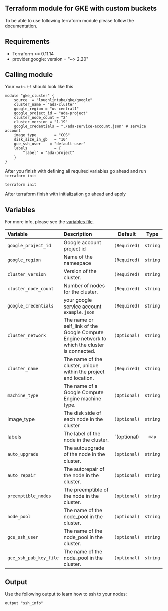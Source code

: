## Terraform module for GKE with custom buckets

To be able to use following terraform module please follow the documentation. 


## Requirements

* Terraform >= 0.11.14
* provider.google: version = "~> 2.20"



## Calling module
Your `main.tf` should look like this
```
module "gke_cluster" {
    source  = "loughlintuba/gke/google"
    cluster_name = "ada-cluster"
    google_region = "us-central1"
    google_project_id = "ada-project"
    cluster_node_count = "2"
    cluster_version = "1.19"
    google_credentials = "./ada-service-account.json" # service account 
    image_type        = "COS"
    disk_size_in_gb   = "10"
    gce_ssh_user    = "default-user"
    labels            = {
        "label" = "ada-project"
    }
}
```

After you finish with defining all required variables go ahead and run `terraform init`

```
terraform init
```

After terraform finish with initialization go ahead and apply 

## Variables

For more info, please see the [variables file](?tab=inputs).

| Variable               | Description                         | Default                                               | Type |
| :--------------------- | :---------------------------------- | :---------------------------------------------------: | :--------------------: |
| `google_project_id` | Google account project id | `(Required)` | `string` |
| `google_region` | Name of the namespace | `(Required)` | `string` |
| `cluster_version` | Version of the cluster. | `(Required)` | `string` |
| `cluster_node_count` | Number of nodes for the cluster. | `(Required)` | `string` |
| `google_credentials` | your google service account `example.json`| `(Required)` | `string` |
| `cluster_network` |The name or self_link of the Google Compute Engine network to which the cluster is connected. | `(Optional)` | `string` |
| `cluster_name` | The name of the cluster, unique within the project and location. | `(Required)` | `string` |
| `machine_type` | The name of a Google Compute Engine machine type. | `(Optional)` | `string` |
| image_type     | The disk side of each node in the cluster         |  `(Optional)`| `string`  |  
| labels         | The label of the node in the cluster.             |  `(optional) | `map`| 
| `auto_upgrade`  |  The autoupgrade of the node in the cluster.     |  `(optional)` |  `string`  |                                         |              |
| `auto_repair`   |  The autorepair of the node in the cluster.      |  `(optional)` |  `string`  |  
| `preemptible_nodes`   |  The preemptible  of the node in the cluster. |  `(optional)` |  `string`  | 
| `node_pool`   |  The name of the node_pool in the cluster.            |  `(optional)` |  `string`  |  
| `gce_ssh_user`   |  The name of the node_pool in the cluster.            |  `(optional)` |  `string`  |  
| `gce_ssh_pub_key_file`   |  The name of the node_pool in the cluster.            |  `(optional)` |  `string`  |  

## Output

Use the following output to learn how to ssh to your nodes:
```
output "ssh_info"
```



